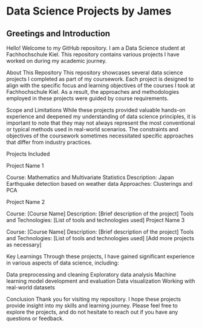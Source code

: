 # Data Science Projects by James


## Greetings and Introduction
Hello! Welcome to my GitHub repository. I am a Data Science student at Fachhochschule Kiel. This repository contains various projects I have worked on during my academic journey.

About This Repository
This repository showcases several data science projects I completed as part of my coursework. Each project is designed to align with the specific focus and learning objectives of the courses I took at Fachhochschule Kiel. As a result, the approaches and methodologies employed in these projects were guided by course requirements.

Scope and Limitations
While these projects provided valuable hands-on experience and deepened my understanding of data science principles, it is important to note that they may not always represent the most conventional or typical methods used in real-world scenarios. The constraints and objectives of the coursework sometimes necessitated specific approaches that differ from industry practices.

Projects Included

Project Name 1

Course: Mathematics and Multivariate Statistics
Description: Japan Earthquake detection based on weather data
Approaches: Clusterings and PCA

Project Name 2

Course: [Course Name]
Description: [Brief description of the project]
Tools and Technologies: [List of tools and technologies used]
Project Name 3

Course: [Course Name]
Description: [Brief description of the project]
Tools and Technologies: [List of tools and technologies used]
[Add more projects as necessary]

Key Learnings
Through these projects, I have gained significant experience in various aspects of data science, including:

Data preprocessing and cleaning
Exploratory data analysis
Machine learning model development and evaluation
Data visualization
Working with real-world datasets

Conclusion
Thank you for visiting my repository. I hope these projects provide insight into my skills and learning journey. Please feel free to explore the projects, and do not hesitate to reach out if you have any questions or feedback.
